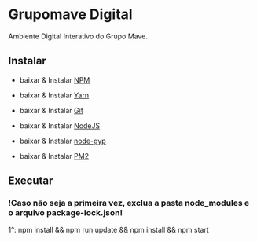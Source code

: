 # Grupomave Digital
Ambiente Digital Interativo do Grupo Mave.

## Instalar
- baixar & Instalar [NPM](https://www.npmjs.com/)

- baixar & Instalar [Yarn](https://classic.yarnpkg.com/en/docs/install#windows-stable)

- baixar & Instalar [Git](https://git-scm.com/downloads)

- baixar & Instalar [NodeJS](https://nodejs.org/en/)

- baixar & Instalar [node-gyp](https://github.com/nodejs/node-gyp)

- baixar & Instalar [PM2](https://pm2.keymetrics.io/docs/usage/quick-start/)

## Executar
### !Caso não seja a primeira vez, exclua a pasta node_modules e o arquivo package-lock.json!

1°: npm install && npm run update && npm install && npm start
